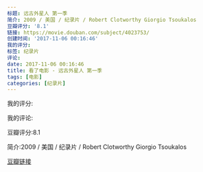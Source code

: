 ```yaml
---
标题: 远古外星人 第一季
简介: 2009 / 美国 / 纪录片 / Robert Clotworthy Giorgio Tsoukalos
豆瓣评分: '8.1'
链接: https://movie.douban.com/subject/4023753/
创建时间: '2017-11-06 00:16:46'
我的评分:
标签: 纪录片
评论:
date: 2017-11-06 00:16:46
title: 看了电影 - 远古外星人 第一季
tags: [电影]
categories: [纪录片]
---
```


我的评分:

我的评论:

豆瓣评分:8.1

简介:2009 / 美国 / 纪录片 / Robert Clotworthy Giorgio Tsoukalos

[豆瓣链接](https://movie.douban.com/subject/4023753/)

